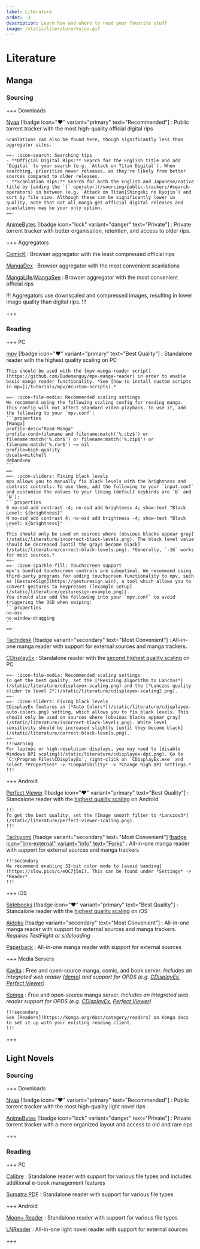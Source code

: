 ```yaml
---
label: Literature
order: -3
description: Learn how and where to read your favorite stuff
image: /static/literature/kujou.gif
---
```


# Literature

## Manga

### Sourcing

+++ Downloads

[Nyaa](https://nyaa.si) [!badge icon=":heart:" variant="primary" text="Recommended"]
:   Public torrent tracker with the most high-quality official digital rips

    Scanlations can also be found here, though significantly less than aggregator sites.

    ==- :icon-search: Searching tips
    - **Official Digital Rips:** Search for the English title and add `Digital` to your search (e.g. `Attack on Titan Digital`). When searching, prioritize newer releases, as they're likely from better sources compared to older releases.
    - **Scanlation Rips:** Search for both the English and Japanese/native title by [adding the `|` operator](/sourcing/public-trackers/#search-operators) in between (e.g. `Attack on Titan|Shingeki no Kyojin`) and sort by file size. Although these can be significantly lower in quality, note that not all manga get official digital releases and scanlations may be your only option.
    ==-

[AnimeBytes](https://animebytes.tv) [!badge icon="lock" variant="danger" text="Private"]
:   Private torrent tracker with better organisation, retention, and access to older rips.

+++ Aggregators

[ComicK](https://comick.cc/)
:   Browser aggregator with the least compressed official rips

[MangaDex](https://mangadex.org)
:   Browser aggregator with the most convenient scanlations

[MangaLife](https://manga4life.com)/[MangaSee](https://mangasee123.com)
:   Browser aggregator with the most convenient official rips

!!!
Aggregators use downscaled and compressed images, resulting in lower image quality than digital rips.
!!!

+++

### Reading

+++ PC

[mpv](https://mpv.io/installation/) [!badge icon=":heart:" variant="primary" text="Best Quality"]
:   Standalone reader with the highest quality scaling on PC

    This should be used with the [mpv-manga-reader script](https://github.com/Dudemanguy/mpv-manga-reader) in order to enable basic manga reader functionality. *See [how to install custom scripts in mpv](/tutorials/mpv/#custom-scripts).*

    ==- :icon-file-media: Recommended scaling settings
    We recommend using the following scaling config for reading manga. This config will not affect standard video playback. To use it, add the following to your `mpv.conf`:
    ```properties
    [Manga]
    profile-desc="Read Manga"
    profile-cond=filename and filename:match('%.cbz$') or filename:match('%.cbr$') or filename:match('%.zip$') or filename:match('%.rar$') ~= nil
    profile=high-quality
    dscale=mitchell
    deband=no
    ```
    ==-
    ==- :icon-sliders: Fixing black levels
    mpv allows you to manually fix black levels with the brightness and contrast controls. To use them, add the following to your `input.conf` and customise the values to your liking (default keybinds are `B` and `N`):
    ```properties
    B no-osd add contrast -4; no-osd add brightness 4; show-text "Black Level: ${brightness}"
    N no-osd add contrast 4; no-osd add brightness -4; show-text "Black Level: ${brightness}"
    ```
    This should only be used on sources where [obvious blacks appear gray](/static/literature/incorrect-black-levels.png). The black level value should be decreased [until the grays become black](/static/literature/correct-black-levels.png). *Generally, `-16` works for most sources.*
    ==-
    ==- :icon-sparkle-fill: Touchscreen support
    mpv's bundled touchscreen controls are suboptimal. We recommend using third-party programs for adding touchscreen functionality to mpv, such as [GestureSign](https://gesturesign.win), a tool which allows you to convert gestures to keypresses ([example setup](/static/literature/gesturesign-example.png)).  
    You should also add the following into your `mpv.conf` to avoid triggering the OSD when swiping:
    ```properties
    no-osc
    no-window-dragging
    ```
    ==-

[Tachidesk](https://github.com/Suwayomi/Tachidesk-Server) [!badge variant="secondary" text="Most Convenient"]
:   All-in-one manga reader with support for external sources and manga trackers.

[CDisplayEx](https://www.cdisplayex.com)
:   Standalone reader with the [second highest quality scaling](https://slow.pics/c/y737QBlP) on PC

    ==- :icon-file-media: Recommended scaling settings
    To get the best quality, set the [*Resizing Algorithm to Lanczos*](/static/literature/cdisplayex-scaling.png) and the [*Lanczos quality slider to level 2*](/static/literature/cdisplayex-scaling2.png).
    ==-
    ==- :icon-sliders: Fixing black levels
    CDisplayEx features an [*Auto Colors*](/static/literature/cdisplayex-auto-colors.png) setting, which allows you to fix black levels. This should only be used on sources where [obvious blacks appear gray](/static/literature/incorrect-black-levels.png). White level sensitivity should be increased slightly [until they become black](/static/literature/correct-black-levels.png).
    ==-
    !!!warning
    For laptops or high-resolution displays, you may need to [disable Windows DPI scaling](/static/literature/cdisplayex-dpi.png). Go to `C:\Program Files\CDisplayEx`, right-click on `CDisplayEx.exe` and select *Properties* -> *Compatibility* -> *Change high DPI settings.*
    !!!

+++ Android

[Perfect Viewer](https://play.google.com/store/apps/details?id=com.rookiestudio.perfectviewer) [!badge icon=":heart:" variant="primary" text="Best Quality"]
:   Standalone reader with the [highest quality scaling](https://slow.pics/c/y737QBlP) on Android

    !!!
    To get the best quality, set the [Image smooth filter to *Lanczos3*](/static/literature/perfect-viewer-scaling.png).
    !!!

[Tachiyomi](https://tachiyomi.org) [!badge variant="secondary" text="Most Convenient"] [!badge icon="link-external" variant="info" text="Forks"](https://tachiyomi.org/forks)
:   All-in-one manga reader with support for external sources and manga trackers

    !!!secondary
    We recommend enabling 32-bit color mode to [avoid banding](https://slow.pics/c/eOC7j5nI). This can be found under *Settings* -> *Reader*.
    !!!

+++ iOS

[Sidebooks](https://apps.apple.com/app/id409777225) [!badge icon=":heart:" variant="primary" text="Best Quality"]
:   Standalone reader with the [highest quality scaling](https://slow.pics/c/gUsyOomL) on iOS

[Aidoku](https://aidoku.app) [!badge variant="secondary" text="Most Convenient"]
:   All-in-one manga reader with support for external sources and manga trackers. *Requires TestFlight or sideloading*

[Paperback](https://paperback.moe)
:   All-in-one manga reader with support for external sources

+++ Media Servers

[Kavita](https://www.kavitareader.com)
:   Free and open-source manga, comic, and book server. *Includes an integrated web reader ([demo](https://wiki.kavitareader.com/en/kavita-demo)) and support for OPDS (e.g. [CDisplayEx](https://www.cdisplayex.com), [Perfect Viewer](https://play.google.com/store/apps/details?id=com.rookiestudio.perfectviewer))*

[Komga](https://komga.org)
:   Free and open-source manga server. *Includes an integrated web reader support for OPDS (e.g. [CDisplayEx](https://www.cdisplayex.com), [Perfect Viewer](https://play.google.com/store/apps/details?id=com.rookiestudio.perfectviewer))*

    !!!secondary
    See [Readers](https://komga.org/docs/category/readers) on Komga docs to set it up with your existing reading client.
    !!!

+++

## Light Novels

### Sourcing

+++ Downloads

[Nyaa](https://nyaa.si) [!badge icon=":heart:" variant="primary" text="Recommended"]
:   Public torrent tracker with the most high-quality light novel rips

[AnimeBytes](https://animebytes.tv) [!badge icon="lock" variant="danger" text="Private"]
:   Private torrent tracker with a more organized layout and access to old and rare rips

+++

### Reading

+++ PC

[Calibre](https://calibre-ebook.com)
:   Standalone reader with support for various file types and includes additional e-book management features

[Sumatra PDF](https://www.sumatrapdfreader.org)
:   Standalone reader with support for various file types

+++ Android

[Moon+ Reader](https://play.google.com/store/apps/details?id=com.flyersoft.moonreader)
:   Standalone reader with support for various file types

[LNReader](https://github.com/LNReader/lnreader)
:   All-in-one light novel reader with support for external sources

+++
